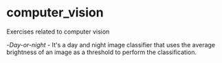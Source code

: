 # computer_vision
Exercises related to computer vision

-*Day-or-night* - It's a day and night image classifier that uses the average brightness of an image as a threshold to perform the classification.  
